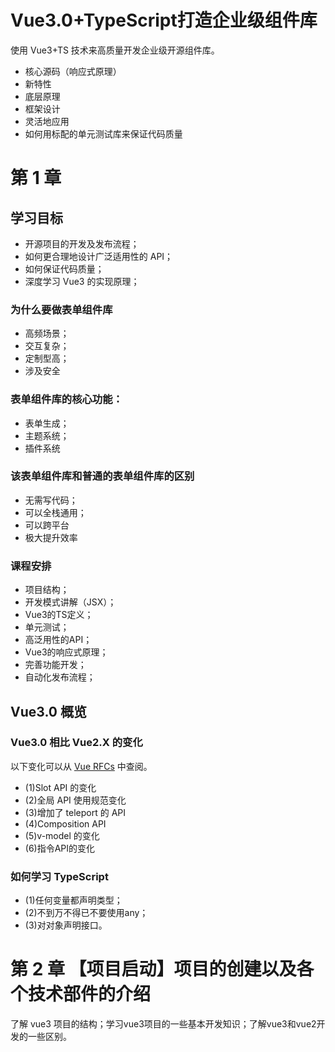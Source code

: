 # Vue3.0+TypeScript打造企业级组件库

使用 Vue3+TS 技术来高质量开发企业级开源组件库。

* 核心源码（响应式原理）
* 新特性
* 底层原理
* 框架设计
* 灵活地应用
* 如何用标配的单元测试库来保证代码质量

# 第 1 章 

## 学习目标

* 开源项目的开发及发布流程；
* 如何更合理地设计广泛适用性的 API；
* 如何保证代码质量；
* 深度学习 Vue3 的实现原理；

### 为什么要做表单组件库

* 高频场景；
* 交互复杂；
* 定制型高；
* 涉及安全

### 表单组件库的核心功能：

* 表单生成；
* 主题系统；
* 插件系统

### 该表单组件库和普通的表单组件库的区别

* 无需写代码；
* 可以全栈通用；
* 可以跨平台
* 极大提升效率

### 课程安排

* 项目结构；
* 开发模式讲解（JSX）；
* Vue3的TS定义；
* 单元测试；
* 高泛用性的API；
* Vue3的响应式原理；
* 完善功能开发；
* 自动化发布流程；


## Vue3.0 概览

### Vue3.0 相比 Vue2.X 的变化 

以下变化可以从 [Vue RFCs](https://github.com/vuejs/rfcs/tree/master/active-rfcs) 中查阅。

* (1)Slot API 的变化
* (2)全局 API 使用规范变化
* (3)增加了 teleport 的 API
* (4)Composition API
* (5)v-model 的变化
* (6)指令API的变化

### 如何学习 TypeScript

* (1)任何变量都声明类型；
* (2)不到万不得已不要使用any；
* (3)对对象声明接口。


# 第 2 章 【项目启动】项目的创建以及各个技术部件的介绍

了解 vue3 项目的结构；学习vue3项目的一些基本开发知识；了解vue3和vue2开发的一些区别。

